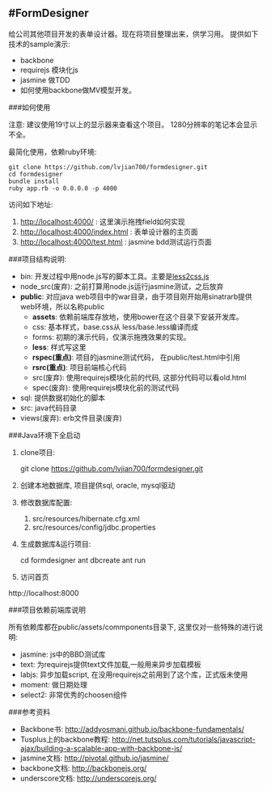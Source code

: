 #FormDesigner
---

给公司其他项目开发的表单设计器。现在将项目整理出来，供学习用。	
提供如下技术的sample演示:	

* backbone
* requirejs 模块化js
* jasmine 做TDD
* 如何使用backbone做MV模型开发。

###如何使用

注意: 建议使用19寸以上的显示器来查看这个项目。 1280分辨率的笔记本会显示不全。	

最简化使用，依赖ruby环境:	

	git clone https://github.com/lvjian700/formdesigner.git
	cd formdesigner
	bundle install
	ruby app.rb -o 0.0.0.0 -p 4000	
	
访问如下地址:

1. <http://localhost:4000/> : 这里演示拖拽field如何实现
2. <http://localhost:4000/index.html> : 表单设计器的主页面
3. <http://localhost:4000/test.html> : jasmine bdd测试运行页面	


###项目结构说明:	

* bin: 开发过程中用node.js写的脚本工具。主要是[less2css.js][1]
* node\_src(废弃): 之前打算用node.js运行jasmine测试，之后放弃
* __public__: 对应java web项目中的war目录，由于项目刚开始用sinatrarb提供web环境，所以名称public
	* __assets__: 依赖前端库存放地，使用bower在这个目录下安装开发库。
	* css: 基本样式，base.css从 less/base.less编译而成
	* forms: 初期的演示代码，仅演示拖拽效果的实现。
	* __less__: 样式写这里
	* __rspec(重点)__: 项目的jasmine测试代码， 在public/test.html中引用
	* __rsrc(重点)__: 项目前端核心代码
	* src(废弃): 使用requirejs模块化前的代码, 这部分代码可以看old.html
	* spec(废弃): 使用requirejs模块化前的测试代码
* sql: 提供数据初始化的脚本
* src: java代码目录
* views(废弃): erb文件目录(废弃) 


###Java环境下全启动	

1. clone项目:	

	git clone https://github.com/lvjian700/formdesigner.git		

2. 创建本地数据库, 项目提供sql, oracle, mysql驱动
3. 修改数据库配置:
	1. src/resources/hibernate.cfg.xml
	2. src/resources/config/jdbc.properties
4. 生成数据库&运行项目:	

	cd formdesigner
	ant dbcreate
	ant run	
	
5. 访问首页	

http://localhost:8000	

###项目依赖前端库说明	

所有依赖库都在public/assets/commponents目录下, 这里仅对一些特殊的进行说明:	

* jasmine: js中的BBD测试库
* text: 为requirejs提供text文件加载,一般用来异步加载模板
* labjs: 异步加载script, 在没用requirejs之前用到了这个库，正式版未使用
* moment: 做日期处理
* select2: 非常优秀的choosen组件	

###参考资料	

* Backbone书: <http://addyosmani.github.io/backbone-fundamentals/>
* Tusplus上的backbone教程: <http://net.tutsplus.com/tutorials/javascript-ajax/building-a-scalable-app-with-backbone-js/>
* jasmine文档: <http://pivotal.github.io/jasmine/>
* backbone文档: <http://backbonejs.org/>
* underscore文档: <http://underscorejs.org/>	


[1]: http://witcheryne.iteye.com/blog/1871683 "使用node.js简化less编译"

